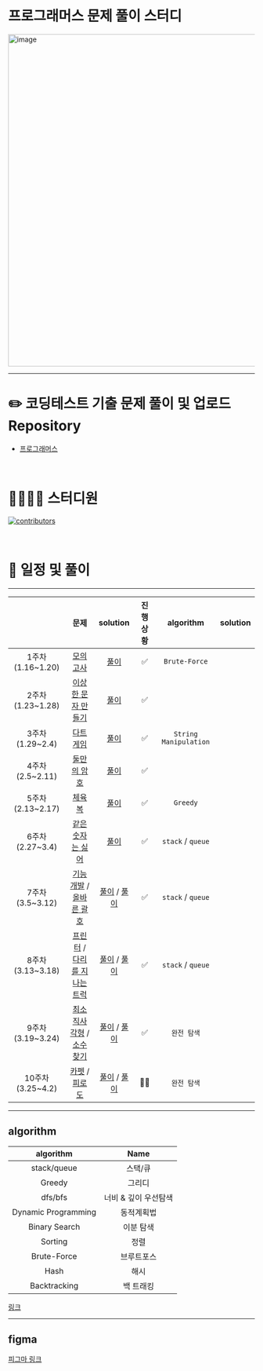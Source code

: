 # 프로그래머스 문제 풀이 스터디

<img width="677" alt="image" src="https://user-images.githubusercontent.com/76567238/215252545-9c67b9dd-9429-4cd4-8797-3e04968856e2.png">

---

# ✏️ **코딩테스트 기출 문제 풀이 및 업로드 Repository**

- [프로그래머스](https://school.programmers.co.kr/learn/challenges?order=acceptance_desc&page=1)

<br>

# 👨‍👩‍👧‍👦 스터디원

[![contributors](https://contrib.rocks/image?repo=Gamangjum-lihou/coding-test-study)](https://github.com/Gamangjum-lihou/coding-test-study/graphs/contributors)

<br>

# 📅 일정 및 풀이

---

|                  |                                                                               문제                                                                                |                                                                                                                                   solution                                                                                                                                   | 진행 상황 |       algorithm       | solution |
| :--------------: | :---------------------------------------------------------------------------------------------------------------------------------------------------------------: | :--------------------------------------------------------------------------------------------------------------------------------------------------------------------------------------------------------------------------------------------------------------------------: | :-------: | :-------------------: | :------: |
| 1주차(1.16~1.20) |                                           [모의 고사](https://school.programmers.co.kr/learn/courses/30/lessons/42840)                                            |                                                                           [풀이](https://github.com/Gamangjum-lihou/coding-test-study/blob/main/level-1/%EB%AA%A8%EC%9D%98_%EA%B3%A0%EC%82%AC.js)                                                                            |    ✅     |     `Brute-Force`     |
| 2주차(1.23~1.28) |                                       [이상한 문자 만들기](https://school.programmers.co.kr/learn/courses/30/lessons/12930)                                       |                                                         [풀이](https://github.com/Gamangjum-lihou/coding-test-study/blob/main/level-1/%EC%9D%B4%EC%83%81%ED%95%9C_%EB%AC%B8%EC%9E%90_%EB%A7%8C%EB%93%A4%EA%B8%B0.js)                                                         |    ✅     |
| 3주차(1.29~2.4)  |                                           [다트 게임](https://school.programmers.co.kr/learn/courses/30/lessons/17682)                                            |                                                                           [풀이](https://github.com/Gamangjum-lihou/coding-test-study/blob/main/level-1/%EB%8B%A4%ED%8A%B8_%EA%B2%8C%EC%9E%84.js)                                                                            |    ✅     | `String Manipulation` |
| 4주차(2.5~2.11)  |                                          [둘만의 암호](https://school.programmers.co.kr/learn/courses/30/lessons/155652)                                          |                                                                       [풀이](https://github.com/Gamangjum-lihou/coding-test-study/blob/main/level-1/%EB%91%98%EB%A7%8C%EC%9D%98_%EC%95%94%ED%98%B8.js)                                                                       |    ✅     |
| 5주차(2.13~2.17) |                                   [체육복](https://school.programmers.co.kr/learn/courses/30/lessons/42862?language=javascript)                                   |                                                                                [풀이](https://github.com/Gamangjum-lihou/coding-test-study/blob/main/level-1/%EC%B2%B4%EC%9C%A1%EB%B3%B5.js)                                                                                 |    ✅     |       `Greedy`        |
| 6주차(2.27~3.4)  |                                        [같은숫자는 싫어](https://school.programmers.co.kr/learn/courses/30/lessons/12906)                                         |                                                                                [풀이](https://github.com/Gamangjum-lihou/coding-test-study/blob/main/level-1/%EC%B2%B4%EC%9C%A1%EB%B3%B5.js)                                                                                 |    ✅     |   `stack` / `queue`   |
| 7주차(3.5~3.12)  |   [기능 개발](https://school.programmers.co.kr/learn/courses/30/lessons/42586) / [올바른 괄호](https://school.programmers.co.kr/learn/courses/30/lessons/12909)   |          [풀이](https://github.com/Gamangjum-lihou/coding-test-study/blob/main/level-2/%EA%B8%B0%EB%8A%A5%EA%B0%9C%EB%B0%9C.js) / [풀이](https://github.com/Gamangjum-lihou/coding-test-study/blob/main/level-2/%EC%98%AC%EB%B0%94%EB%A5%B8_%EA%B4%84%ED%98%B8.js)           |    ✅     |   `stack` / `queue`   |
| 8주차(3.13~3.18) | [프린터](https://school.programmers.co.kr/learn/courses/30/lessons/42587) / [다리를 지나는 트럭](https://school.programmers.co.kr/learn/courses/30/lessons/42583) | [풀이](https://github.com/Gamangjum-lihou/coding-test-study/blob/main/level-2/%ED%94%84%EB%A6%B0%ED%84%B0.js) / [풀이](https://github.com/Gamangjum-lihou/coding-test-study/blob/main/level-2/%EB%8B%A4%EB%A6%AC%EB%A5%BC_%EC%A7%80%EB%82%98%EB%8A%94_%ED%8A%B8%EB%9F%AD.js) |    ✅     |   `stack` / `queue`   |
| 9주차(3.19~3.24) |   [최소직사각형](https://school.programmers.co.kr/learn/courses/30/lessons/86491) / [소수찾기](https://school.programmers.co.kr/learn/courses/30/lessons/42839)   | [풀이](https://github.com/Gamangjum-lihou/coding-test-study/blob/main/level-2/%ED%94%84%EB%A6%B0%ED%84%B0.js) / [풀이](https://github.com/Gamangjum-lihou/coding-test-study/blob/main/level-2/%EB%8B%A4%EB%A6%AC%EB%A5%BC_%EC%A7%80%EB%82%98%EB%8A%94_%ED%8A%B8%EB%9F%AD.js) |    ✅     |      `완전 탐색`      |
| 10주차(3.25~4.2) |        [카펫](https://school.programmers.co.kr/learn/courses/30/lessons/42842) / [피로도](https://school.programmers.co.kr/learn/courses/30/lessons/87946)        | [풀이](https://github.com/Gamangjum-lihou/coding-test-study/blob/main/level-2/%ED%94%84%EB%A6%B0%ED%84%B0.js) / [풀이](https://github.com/Gamangjum-lihou/coding-test-study/blob/main/level-2/%EB%8B%A4%EB%A6%AC%EB%A5%BC_%EC%A7%80%EB%82%98%EB%8A%94_%ED%8A%B8%EB%9F%AD.js) |    🚴‍♂️     |      `완전 탐색`      |

---

## algorithm

|      algorithm      |         Name         |
| :-----------------: | :------------------: |
|     stack/queue     |       스택/큐        |
|       Greedy        |        그리디        |
|       dfs/bfs       | 너비 & 깊이 우선탐색 |
| Dynamic Programming |      동적계획법      |
|    Binary Search    |      이분 탐색       |
|       Sorting       |         정렬         |
|     Brute-Force     |      브루트포스      |
|        Hash         |         해시         |
|    Backtracking     |      백 트래킹       |

[링크](https://velog.io/@pppp0722/%EC%BD%94%EB%94%A9%ED%85%8C%EC%8A%A4%ED%8A%B8-%EB%AC%B8%EC%A0%9C-%EC%9C%A0%ED%98%95-%EC%A0%95%EB%A6%AC)

---

## figma

[피그마 링크](https://www.figma.com/file/2HtqkiQWiDqukyqdtmFft1/Untitled?t=25eXnnOtM082Xwhs-0)
